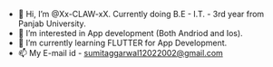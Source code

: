- 👋 Hi, I’m @Xx-CLAW-xX. Currently doing B.E - I.T. - 3rd year from Panjab University.
- 👀 I’m interested in App development (Both Andriod and Ios).
- 🌱 I’m currently learning FLUTTER for App Development.
- 📫 My E-mail id - sumitaggarwal12022002@gmail.com

<!---
Xx-CLAW-xX/Xx-CLAW-xX is a ✨ special ✨ repository because its `README.md` (this file) appears on your GitHub profile.
You can click the Preview link to take a look at your changes.
--->
